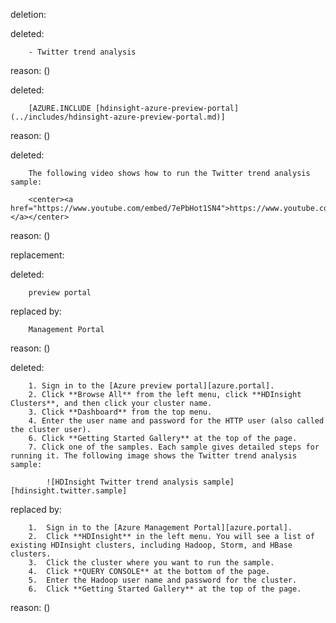 deletion:

deleted:

		- Twitter trend analysis

reason: ()

deleted:

		[AZURE.INCLUDE [hdinsight-azure-preview-portal](../includes/hdinsight-azure-preview-portal.md)]

reason: ()

deleted:

		The following video shows how to run the Twitter trend analysis sample:
		
		<center><a href="https://www.youtube.com/embed/7ePbHot1SN4">https://www.youtube.com/embed/7ePbHot1SN4></a></center>

reason: ()

replacement:

deleted:

		preview portal

replaced by:

		Management Portal

reason: ()

deleted:

		1. Sign in to the [Azure preview portal][azure.portal].
		2. Click **Browse All** from the left menu, click **HDInsight Clusters**, and then click your cluster name.
		3. Click **Dashboard** from the top menu.
		4. Enter the user name and password for the HTTP user (also called the cluster user).
		6. Click **Getting Started Gallery** at the top of the page.
		7. Click one of the samples. Each sample gives detailed steps for running it. The following image shows the Twitter trend analysis sample:
		
			![HDInsight Twitter trend analysis sample][hdinsight.twitter.sample]

replaced by:

		1.	Sign in to the [Azure Management Portal][azure.portal].
		2.	Click **HDInsight** in the left menu. You will see a list of existing HDInsight clusters, including Hadoop, Storm, and HBase clusters. 
		3.	Click the cluster where you want to run the sample.
		4.	Click **QUERY CONSOLE** at the bottom of the page.
		5.	Enter the Hadoop user name and password for the cluster.
		6.	Click **Getting Started Gallery** at the top of the page.

reason: ()

